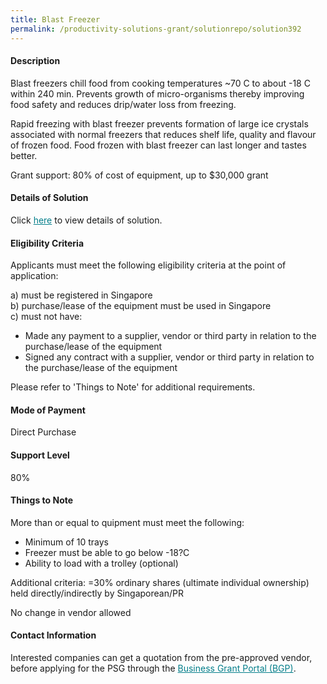 ```yaml
---
title: Blast Freezer
permalink: /productivity-solutions-grant/solutionrepo/solution392
---
```


#### Description

Blast freezers chill food from cooking temperatures ~70 C to about -18 C within 240 min. Prevents growth of micro-organisms thereby improving food safety and reduces drip/water loss from freezing. 

Rapid freezing with blast freezer prevents formation of large ice crystals associated with normal freezers that reduces shelf life, quality and flavour of frozen food. Food frozen with blast freezer can last longer and tastes better. 

Grant support: 80% of cost of equipment, up to $30,000 grant


#### Details of Solution

Click <a href='' style='color:#037e8a'>here</a> to view details of solution.

#### Eligibility Criteria

Applicants must meet the following eligibility criteria at the point of application:

a) must be registered in Singapore <br>
b) purchase/lease of the equipment must be used in Singapore <br>
c) must not have:
- Made any payment to a supplier, vendor or third party in relation to the purchase/lease of the equipment
- Signed any contract with a supplier, vendor or third party in relation to the purchase/lease of the equipment

Please refer to 'Things to Note' for additional requirements.

#### Mode of Payment
Direct Purchase

#### Support Level
80%

#### Things to Note
More than or equal to quipment must meet the following:
- Minimum of 10 trays 
- Freezer must be able to go below -18?C
- Ability to load with a trolley (optional)

Additional criteria: =30% ordinary shares (ultimate individual ownership) held directly/indirectly by Singaporean/PR

No change in vendor allowed

#### Contact Information


Interested companies can get a quotation from the pre-approved vendor, before applying for the PSG through the <a target='_blank' style='color:#037e8a' href='https://www.businessgrants.gov.sg/'>Business Grant Portal (BGP)</a>.
